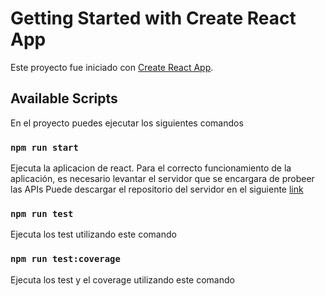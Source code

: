 # Getting Started with Create React App

Este proyecto fue iniciado con [Create React App](https://github.com/facebook/create-react-app).

## Available Scripts

En el proyecto puedes ejecutar los siguientes comandos

### `npm run start`
Ejecuta la aplicacion de react.
Para el correcto funcionamiento de la aplicación, es necesario levantar el servidor que se encargara de probeer las APIs
Puede descargar el repositorio del servidor en el siguiente [link](https://github.com/PipePuentes95/back-meli-prueba-tecnica)

### `npm run test`

Ejecuta los test utilizando este comando

### `npm run test:coverage`

Ejecuta los test y el coverage utilizando este comando
